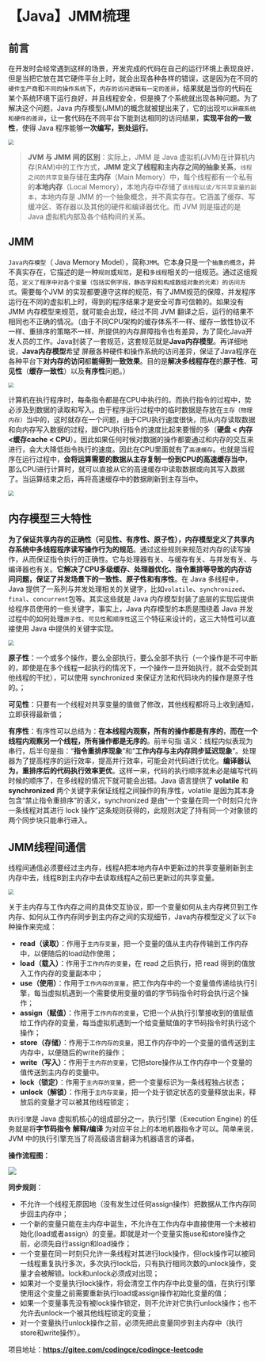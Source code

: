 # 【Java】JMM梳理

## 前言

在开发时会经常遇到这样的场景，开发完成的代码在自己的运行环境上表现良好，但是当把它放在其它硬件平台上时，就会出现各种各样的错误，这是因为在不同的`硬件生产商`和`不同的操作系统`下，`内存的访问逻辑有一定的差异`，结果就是当你的代码在某个系统环境下运行良好，并且线程安全，但是换了个系统就出现各种问题。为了解决这个问题，Java 内存模型(JMM)的概念就被提出来了，它的出现`可以屏蔽系统和硬件的差异`，让一套代码在不同平台下能到达相同的访问结果，**实现平台的一致性**，使得 Java 程序能够**一次编写，到处运行**。

<img src="https://raw.githubusercontent.com/xzMhehe/StaticFile_CDN/main/static/img20230108213802.png" style="zoom:67%;" />

> **JVM 与 JMM 间的区别**：实际上，JMM 是 Java 虚拟机(JVM)在计算机内存(RAM)中的工作方式，**JMM 定义了线程和主内存之间的抽象关系**，`线程之间的共享变量`存储在**主内存**（Main Memory）中，每个线程都有一个私有的**本地内存**（Local Memory），本地内存中存储了`该线程以读/写共享变量的副本`，本地内存是 JMM 的一个抽象概念，并不真实存在。它涵盖了缓存、写缓冲区、寄存器以及其他的硬件和编译器优化。而 JVM 则是描述的是 Java 虚拟机内部及各个结构间的关系。

## JMM

 `Java内存模型`（ Java Memory Model），简称`JMM`。它本身只是一个`抽象的概念`，并不真实存在，它描述的是一种`规则`或`规范`，是和`多线程`相关的一组规范。通过这组规范，`定义了程序中对各个变量（包括实例字段，静态字段和构成数组对象的元素）的访问方式`。需要每个JVM 的实现都要遵守这样的规范，有了JMM规范的保障，并发程序运行在不同的虚拟机上时，得到的程序结果才是安全可靠可信赖的。如果没有JMM 内存模型来规范，就可能会出现，经过不同 JVM 翻译之后，运行的结果不相同也不正确的情况。（由于不同CPU架构的缓存体系不一样、缓存一致性协议不一样、重排序的策略不一样、所提供的内存屏障指令也有差异，为了简化Java开发人员的工作。Java封装了一套规范，这套规范就是**Java内存模型**。再详细地说，**Java内存模型**希望 屏蔽各种硬件和操作系统的访问差异，保证了Java程序在各种平台下**对内存的访问**都**能得到一致效果**。目的是**解决多线程存在**的**原子性**、**可见性**（**缓存一致性**）以及**有序性**问题。）

<img src="https://raw.githubusercontent.com/xzMhehe/StaticFile_CDN/main/static/img20230108220455.png" style="zoom:67%;" />

计算机在执行程序时，每条指令都是在CPU中执行的。而执行指令的过程中，势必涉及到数据的读取和写入。由于程序运行过程中的临时数据是存放在`主存（物理内存）`当中的，这时就存在一个问题，由于CPU执行速度很快，而从内存读取数据和向内存写入数据的过程，跟CPU执行指令的速度比起来要慢的多（**硬盘 < 内存 <缓存cache < CPU**）。因此如果任何时候对数据的操作都要通过和内存的交互来进行，会大大降低指令执行的速度。因此在CPU里面就有了`高速缓存`。也就是当程序在运行过程中，**会将运算需要的数据从主存复制一份到CPU的高速缓存当中**，那么CPU进行计算时，就可以直接从它的高速缓存中读取数据或向其写入数据了。当运算结束之后，再将高速缓存中的数据刷新到主存当中。

<img src="https://raw.githubusercontent.com/xzMhehe/StaticFile_CDN/main/static/img20230108221923.png" style="zoom:67%;" />

## 内存模型三大特性

**为了保证共享内存的正确性（可见性、有序性、原子性），内存模型定义了共享内存系统中多线程程序读写操作行为的规范**。通过这些规则来规范对内存的读写操作，从而保证指令执行的正确性。它与处理器有关、与缓存有关、与并发有关、与编译器也有关。**它解决了CPU多级缓存、处理器优化、指令重排等导致的内存访问问题，保证了并发场景下的一致性、原子性和有序性**。在 Java 多线程中，Java 提供了一系列与并发处理相关的关键字，比如`volatile`、`synchronized`、`final`、`concurrent`包等。其实这些就是 Java 内存模型封装了底层的实现后提供给程序员使用的一些关键字，事实上，Java 内存模型的本质是围绕着 Java 并发过程中的如何处理`原子性`、`可见性`和`顺序性`这三个特征来设计的，这三大特性可以直接使用 Java 中提供的关键字实现。

<img src="https://raw.githubusercontent.com/xzMhehe/StaticFile_CDN/main/static/img20230108215809.png" style="zoom:67%;" />

**原子性**：一个或多个操作，要么全部执行，要么全部不执行（一个操作是不可中断的，即使是在多个线程一起执行的情况下，一个操作一旦开始执行，就不会受到其他线程的干扰），可以使用 synchronized 来保证方法和代码块内的操作是原子性的。；

**可见性**：只要有一个线程对共享变量的值做了修改，其他线程都将马上收到通知，立即获得最新值；

**有序性**：有序性可以总结为：**在本线程内观察，所有的操作都是有序的**，**而在一个线程内观察另一个线程，所有操作都是无序的**。前半句指  语义：线程内似表现为串行，后半句是指：“**指令重排序现象**”和“**工作内存与主内存同步延迟现象**”。处理器为了提高程序的运行效率，提高并行效率，可能会对代码进行优化。**编译器认为，重排序后的代码执行效率更优**。这样一来，代码的执行顺序就未必是编写代码时候的顺序了，在多线程的情况下就可能会出错。Java 语言提供了 **volatile** 和 **synchronized** 两个关键字来保证线程之间操作的有序性，volatile 是因为其本身包含“禁止指令重排序”的语义，synchronized 是由“一个变量在同一个时刻只允许一条线程对其进行 lock 操作”这条规则获得的，此规则决定了持有同一个对象锁的两个同步块只能串行进入。

## JMM线程间通信

线程间通信必须要经过主内存，线程A把本地内存A中更新过的共享变量刷新到主内存中去，线程B到主内存中去读取线程A之前已更新过的共享变量。

<img src="https://raw.githubusercontent.com/xzMhehe/StaticFile_CDN/main/static/img20230109080512.png" style="zoom:67%;" />

关于主内存与工作内存之间的具体交互协议，即一个变量如何从主内存拷贝到工作内存、如何从工作内存同步到主内存之间的实现细节，Java内存模型定义了以下`8`种操作来完成：

- **read（读取）**：作用于`主内存变量`，把一个变量的值从主内存传输到工作内存中，以便随后的load动作使用；
- **load（载入）**：作用于`工作内存的变量`，在 read 之后执行，把 read 得到的值放入工作内存的变量副本中；
- **use（使用）**：作用于`工作内存的变量`，把工作内存中的一个变量值传递给执行引擎，每当虚拟机遇到一个需要使用变量的值的字节码指令时将会执行这个操作；
- **assign（赋值）**：作用于`工作内存的变量`，它把一个从执行引擎接收到的值赋值给工作内存的变量，每当虚拟机遇到一个给变量赋值的字节码指令时执行这个操作；
- **store（存储）**：作用于`工作内存的变量`，把工作内存中的一个变量的值传送到主内存中，以便随后的write的操作；
- **write（写入）**：作用于`主内存的变量`，它把store操作从工作内存中一个变量的值传送到主内存的变量中。
- **lock（锁定）**：作用于`主内存的变量`，把一个变量标识为一条线程独占状态；
- **unlock（解锁）**：作用于`主内存变量`，把一个处于锁定状态的变量释放出来，释放后的变量才可以被其他线程锁定；

`执行引擎`是 Java 虚拟机核心的组成部分之一，执行引擎（Execution Engine) 的任务就是将**字节码指令** **解释/编译** 为对应平台上的本地机器指令才可以。简单来说，JVM 中的执行引擎充当了将高级语言翻译为机器语言的译者。

**操作流程图：**

![](https://raw.githubusercontent.com/xzMhehe/StaticFile_CDN/main/static/img20230104124444.png)

**同步规则**：

- 不允许一个线程无原因地（没有发生过任何assign操作）把数据从工作内存同步回主内存中；
- 一个新的变量只能在主内存中诞生，不允许在工作内存中直接使用一个未被初始化(load或者assign）的变量。即就是对一个变量实施use和store操作之前，必须先自行assign和load操作；
- 一个变量在同一时刻只允许一条线程对其进行lock操作，但lock操作可以被同一线程重复执行多次，多次执行lock后，只有执行相同次数的unlock操作，变量才会被解锁。lock和unlock必须成对出现；
- 如果对一个变量执行lock操作，将会清空工作内存中此变量的值，在执行引擎使用这个变量之前需要重新执行load或assign操作初始化变量的值；
- 如果一个变量事先没有被lock操作锁定，则不允许对它执行unlock操作；也不允许去unlock一个被其他线程锁定的变量；
- 对一个变量执行unlock操作之前，必须先把此变量同步到主内存中（执行store和write操作）。

项目地址：**https://gitee.com/codingce/codingce-leetcode**

